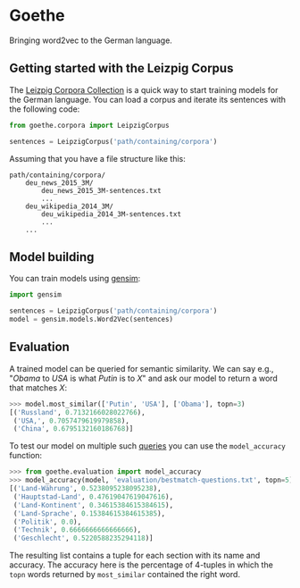 # Goethe
Bringing word2vec to the German language.

## Getting started with the Leizpig Corpus

The [Leizpig Corpora Collection](http://corpora2.informatik.uni-leipzig.de/download.html) is a quick way to start training models for the German language. You can load a corpus and iterate its sentences with the following code:
```python
from goethe.corpora import LeipzigCorpus

sentences = LeipzigCorpus('path/containing/corpora')
```

Assuming that you have a file structure like this:
```
path/containing/corpora/
    deu_news_2015_3M/
        deu_news_2015_3M-sentences.txt
        ...
    deu_wikipedia_2014_3M/
        deu_wikipedia_2014_3M-sentences.txt
        ...
    ...
```

## Model building

You can train models using [gensim](https://radimrehurek.com/gensim/):

```python
import gensim

sentences = LeipzigCorpus('path/containing/corpora')
model = gensim.models.Word2Vec(sentences)
```

## Evaluation

A trained model can be queried for semantic similarity. We can say e.g., "*Obama* to *USA* is what *Putin* is to *X*" and ask our model to return a word that matches *X*:

```python
>>> model.most_similar(['Putin', 'USA'], ['Obama'], topn=3)
[('Russland', 0.7132166028022766),
 ('USA,', 0.7057479619979858),
 ('China', 0.6795132160186768)]
```

To test our model on multiple such [queries](https://github.com/rshkv/goethe/blob/master/evaluation/bestmatch-questions.txt) you can use the `model_accuracy` function:

```python
>>> from goethe.evaluation import model_accuracy
>>> model_accuracy(model, 'evaluation/bestmatch-questions.txt', topn=5)
[('Land-Währung', 0.5238095238095238),
 ('Hauptstad-Land', 0.47619047619047616),
 ('Land-Kontinent', 0.34615384615384615),
 ('Land-Sprache', 0.15384615384615385),
 ('Politik', 0.0),
 ('Technik', 0.6666666666666666),
 ('Geschlecht', 0.5220588235294118)]
```

The resulting list contains a tuple for each section with its name and accuracy. The accuracy here is the percentage of 4-tuples in which the `topn` words returned by  `most_similar` contained the right word.

